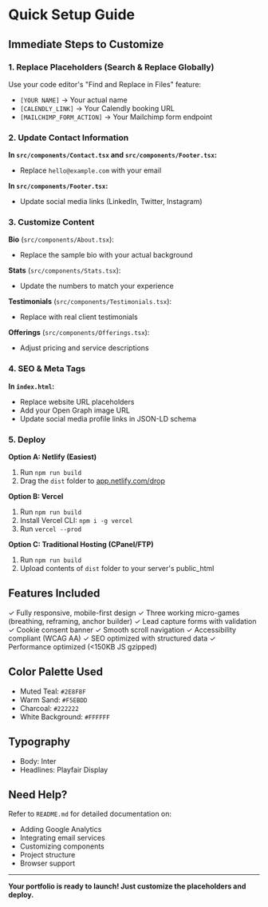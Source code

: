# Quick Setup Guide

## Immediate Steps to Customize

### 1. Replace Placeholders (Search & Replace Globally)

Use your code editor's "Find and Replace in Files" feature:

- `[YOUR NAME]` → Your actual name
- `[CALENDLY_LINK]` → Your Calendly booking URL
- `[MAILCHIMP_FORM_ACTION]` → Your Mailchimp form endpoint

### 2. Update Contact Information

**In `src/components/Contact.tsx` and `src/components/Footer.tsx`:**
- Replace `hello@example.com` with your email

**In `src/components/Footer.tsx`:**
- Update social media links (LinkedIn, Twitter, Instagram)

### 3. Customize Content

**Bio** (`src/components/About.tsx`):
- Replace the sample bio with your actual background

**Stats** (`src/components/Stats.tsx`):
- Update the numbers to match your experience

**Testimonials** (`src/components/Testimonials.tsx`):
- Replace with real client testimonials

**Offerings** (`src/components/Offerings.tsx`):
- Adjust pricing and service descriptions

### 4. SEO & Meta Tags

**In `index.html`:**
- Replace website URL placeholders
- Add your Open Graph image URL
- Update social media profile links in JSON-LD schema

### 5. Deploy

**Option A: Netlify (Easiest)**
1. Run `npm run build`
2. Drag the `dist` folder to [app.netlify.com/drop](https://app.netlify.com/drop)

**Option B: Vercel**
1. Run `npm run build`
2. Install Vercel CLI: `npm i -g vercel`
3. Run `vercel --prod`

**Option C: Traditional Hosting (CPanel/FTP)**
1. Run `npm run build`
2. Upload contents of `dist` folder to your server's public_html

## Features Included

✓ Fully responsive, mobile-first design
✓ Three working micro-games (breathing, reframing, anchor builder)
✓ Lead capture forms with validation
✓ Cookie consent banner
✓ Smooth scroll navigation
✓ Accessibility compliant (WCAG AA)
✓ SEO optimized with structured data
✓ Performance optimized (<150KB JS gzipped)

## Color Palette Used

- Muted Teal: `#2E8F8F`
- Warm Sand: `#F5EBDD`
- Charcoal: `#222222`
- White Background: `#FFFFFF`

## Typography

- Body: Inter
- Headlines: Playfair Display

## Need Help?

Refer to `README.md` for detailed documentation on:
- Adding Google Analytics
- Integrating email services
- Customizing components
- Project structure
- Browser support

---

**Your portfolio is ready to launch! Just customize the placeholders and deploy.**
